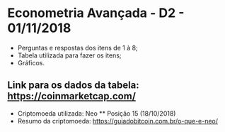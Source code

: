 # Econometria Avançada - D2 - 01/11/2018
* Perguntas e respostas dos itens de 1 à 8;
* Tabela utilizada para fazer os itens;
* Gráficos.

## Link para os dados da tabela: https://coinmarketcap.com/
* Criptomoeda utilizada: Neo
** Posição 15 (18/10/2018)
* Resumo da criptomoeda: https://guiadobitcoin.com.br/o-que-e-neo/
